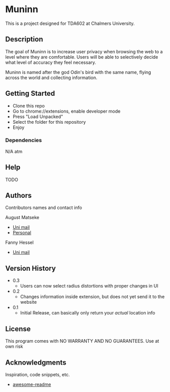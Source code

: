 # Muninn

This is a project designed for TDA602 at Chalmers University.

## Description

The goal of Muninn is to increase user privacy when browsing the web to a level where they are comfortable. Users will be able to selectively decide what level of accuracy they feel necessary.

Muninn is named after the god Odin's bird with the same name, flying across the world and collecting information.

## Getting Started

* Clone this repo
* Go to chrome://extensions, enable developer mode
* Press "Load Unpacked"
* Select the folder for this repository
* Enjoy

### Dependencies

N/A atm

## Help

TODO

## Authors

Contributors names and contact info

August Matseke

* [Uni mail](augustma@chalmers.se)
* [Personal](august.milo123@gmail.com)

Fanny Hessel

* [Uni mail](fannyhes@chalmers.se)

## Version History

* 0.3
  * Users can now select radius distortions with proper changes in UI
* 0.2
  * Changes information inside extension, but does not yet send it to the website
* 0.1
  * Initial Release, can basically only return your *actual* location info

## License

This program comes with NO WARRANTY AND NO GUARANTEES. Use at own risk

## Acknowledgments

Inspiration, code snippets, etc.

* [awesome-readme](https://gist.github.com/DomPizzie/7a5ff55ffa9081f2de27c315f5018afc)
